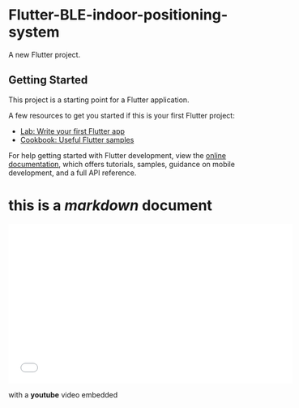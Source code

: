# Flutter-BLE-indoor-positioning-system

A new Flutter project.

## Getting Started

This project is a starting point for a Flutter application.

A few resources to get you started if this is your first Flutter project:

- [Lab: Write your first Flutter app](https://docs.flutter.dev/get-started/codelab)
- [Cookbook: Useful Flutter samples](https://docs.flutter.dev/cookbook)

For help getting started with Flutter development, view the
[online documentation](https://docs.flutter.dev/), which offers tutorials,
samples, guidance on mobile development, and a full API reference.

# this is a *markdown* document


<iframe width="560" height="315" src="[https://www.youtube.com/embed/-mUJnKI3ipI](https://youtube.com/shorts/18ESirUi5Ms?feature=share)" frameborder="0" allowfullscreen></iframe>

with a **youtube** video embedded
